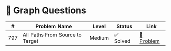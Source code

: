# 📘 Graph Questions

| #   | Problem Name                          | Level   | Status     | Link                                                                 |
|-----|---------------------------------------|---------|------------|----------------------------------------------------------------------|
| 797 | All Paths From Source to Target       | Medium  | ✅ Solved   | [🔗 Problem](https://leetcode.com/problems/all-paths-from-source-to-target/) |


